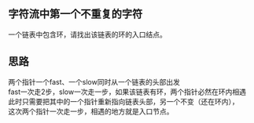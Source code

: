 ## 字符流中第一个不重复的字符
一个链表中包含环，请找出该链表的环的入口结点。
## 思路
两个指针一个fast、一个slow同时从一个链表的头部出发</br>
fast一次走2步，slow一次走一步，如果该链表有环，两个指针必然在环内相遇</br>
此时只需要把其中的一个指针重新指向链表头部，另一个不变（还在环内），</br>
这次两个指针一次走一步，相遇的地方就是入口节点。